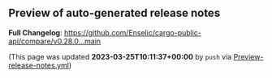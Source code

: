 ## Preview of auto-generated release notes
<!-- Release notes generated using configuration in .github/release.yml at main -->



**Full Changelog**: https://github.com/Enselic/cargo-public-api/compare/v0.28.0...main


(This page was updated **2023-03-25T10:11:37+00:00** by `push` via [Preview-release-notes.yml](https://github.com/Enselic/cargo-public-api/actions/runs/4518702169))
